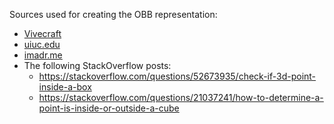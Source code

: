 Sources used for creating the OBB representation:

- [Vivecraft](https://github.com/Vivecraft/VivecraftMod/blob/Multiloader-1.20.4/common/src/main/java/org/vivecraft/client_vr/VRData.java)
- [uiuc.edu](https://msl.cs.uiuc.edu/planning/node102.html)
- [imadr.me](https://imadr.me/rotations-with-quaternions/)
- The following StackOverflow posts:
  - <https://stackoverflow.com/questions/52673935/check-if-3d-point-inside-a-box>
  - <https://stackoverflow.com/questions/21037241/how-to-determine-a-point-is-inside-or-outside-a-cube>